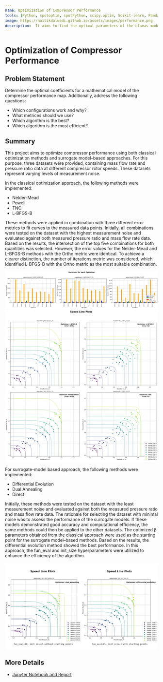 ```yaml
---
name: Optimization of Compressor Performance
tools: [Python, spotoptim, spotPython, scipy.optim, Scikit-learn, Pandas, Numpy]
image: https://naitikdalwadi.github.io/assets/images/performance.png
description:  It aims to find the optimal parameters of the Llamas model that computes speed lines for measured data of the pressure ratio and mass flowrate. This project also compares the classical optimization methods and surrogate-model based methods.
---
```


# Optimization of Compressor Performance

## Problem Statement

Determine the optimal coefficients for a mathematical model of the compressor performance map. Additionally, address the following questions:

- Which configurations work and why?
- What metrices should we use?
- Which algorithm is the best?
- Which algorithm is the most efficient?

## Summary

This project aims to optimize compressor performance using both classical optimization methods and surrogate model–based approaches. For this purpose, three datasets were provided, containing mass flow rate and pressure ratio data at different compressor rotor speeds. These datasets represent varying levels of measurement noise.

In the classical optimization approach, the following methods were implemented:
- Nelder-Mead
- Powell
- TNC
- L-BFGS-B

These methods were applied in combination with three different error metrics to fit curves to the measured data points. Initially, all combinations were tested on the dataset with the highest measurement noise and evaluated against both measured pressure ratio and mass flow rate data. Based on the results, the intersection of the top five combinations for both quantities was selected. However, the error values for the Nelder-Mead and L-BFGS-B methods with the Ortho metric were identical. To achieve a clearer distinction, the number of iterations metric was considered, which identified L-BFGS-B with the Ortho metric as the most suitable combination.  

![Classical optimization approach](/assets/images/no_of_iterations_optim_1.png)
![speed line fit](/assets/images/speed_line_optim_1.png)

For surrogate-model based approach, the following methods were implemented:
- Differential Evolution
- Dual Annealing
- Direct

Initially, these methods were tested on the dataset with the least measurement noise and evaluated against both the measured pressure ratio and mass flow rate data. The rationale for selecting the dataset with minimal noise was to assess the performance of the surrogate models. If these models demonstrated good accuracy and computational efficiency, the same methods could then be applied to the other datasets. The optimized &beta; parameters obtained from the classical approach were used as the starting point for the surrogate model–based methods. Based on the results, the differential evolution method showed the best performance. In this approach, the fun_eval and init_size hyperparameters were utilized to enhance the efficiency of the algorithm.

![Surrogate-model based approach](/assets/images/optim_task_2.png)

## More Details

- [Jupyter Notebook and Report](https://github.com/NaitikDalwadi/Numerical_Methods_and_Optimization)